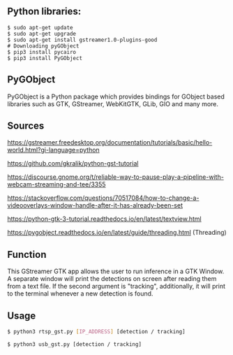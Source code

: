 ## Python libraries:

```console
$ sudo apt-get update
$ sudo apt-get upgrade
$ sudo apt-get install gstreamer1.0-plugins-good
# Downloading pyGObject
$ pip3 install pycairo
$ pip3 install PyGObject
```

## PyGObject
PyGObject is a Python package which provides bindings for GObject based libraries such as GTK, GStreamer, WebKitGTK, GLib, GIO and many more.

## Sources
https://gstreamer.freedesktop.org/documentation/tutorials/basic/hello-world.html?gi-language=python

https://github.com/gkralik/python-gst-tutorial

https://discourse.gnome.org/t/reliable-way-to-pause-play-a-pipeline-with-webcam-streaming-and-tee/3355

https://stackoverflow.com/questions/70517084/how-to-change-a-videooverlays-window-handle-after-it-has-already-been-set

https://python-gtk-3-tutorial.readthedocs.io/en/latest/textview.html

https://pygobject.readthedocs.io/en/latest/guide/threading.html (Threading)

## Function

This GStreamer GTK app allows the user to run inference in a GTK Window. A separate window will print the detections on screen after reading them from a text file. If the second argument is "tracking", additionally, it will print to the terminal whenever a new detection is found.

## Usage

~~~bash
$ python3 rtsp_gst.py [IP_ADDRESS] [detection / tracking]

$ python3 usb_gst.py [detection / tracking] 
~~~
